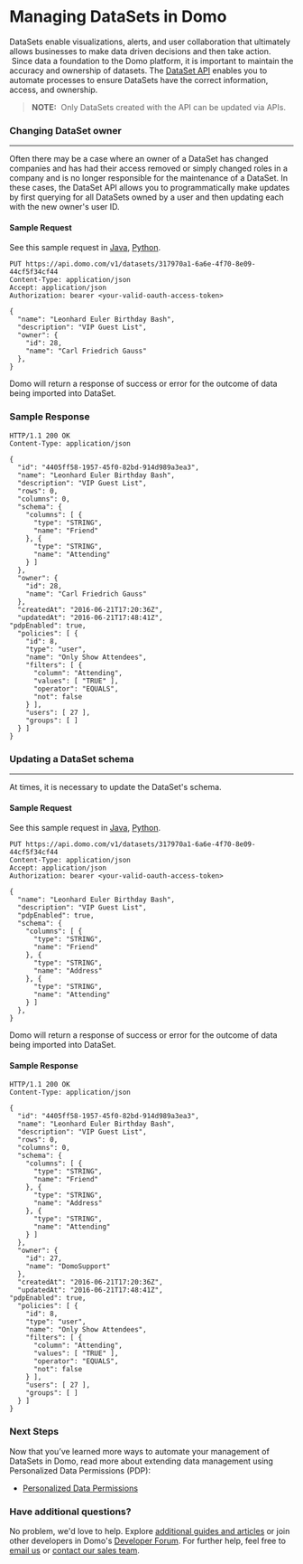 # Managing DataSets in Domo

DataSets enable visualizations, alerts, and user collaboration that ultimately allows businesses to make data driven decisions and then take action.  Since data a foundation to the Domo platform, it is important to maintain the accuracy and ownership of datasets. The [DataSet API](../API-Reference/Domo-APIs/DataSet-API.yaml) enables you to automate processes to ensure DataSets have the correct information, access, and ownership.

> **NOTE:** 
> Only DataSets created with the API can be updated via APIs.

### Changing DataSet owner
---
Often there may be a case where an owner of a DataSet has changed companies and has had their access removed or simply changed roles in a company and is no longer responsible for the maintenance of a DataSet.  In these cases, the DataSet API allows you to programmatically make updates by first querying for all DataSets owned by a user and then updating each with the new owner's user ID.


#### Sample Request

See this sample request in <a href="https://github.com/domoinc/domo-java-sdk/blob/master/domo-java-sdk-all/src/test/java/com/domo/sdk/datasets/ImportDataExample.java" target="_blank" rel="noopener">Java</a>, <a href="https://github.com/domoinc/domo-python-sdk/blob/master/examples/dataset.py" target="_blank" rel="noopener">Python</a>.

```HTTP
PUT https://api.domo.com/v1/datasets/317970a1-6a6e-4f70-8e09-44cf5f34cf44
Content-Type: application/json
Accept: application/json
Authorization: bearer <your-valid-oauth-access-token>

{
  "name": "Leonhard Euler Birthday Bash",
  "description": "VIP Guest List",
  "owner": {
    "id": 28,
    "name": "Carl Friedrich Gauss"
  },
}
```
Domo will return a response of success or error for the outcome of data being imported into DataSet.

### Sample Response
```http
HTTP/1.1 200 OK
Content-Type: application/json

{
  "id": "4405ff58-1957-45f0-82bd-914d989a3ea3",
  "name": "Leonhard Euler Birthday Bash",
  "description": "VIP Guest List",
  "rows": 0,
  "columns": 0,
  "schema": {
    "columns": [ {
      "type": "STRING",
      "name": "Friend"
    }, {
      "type": "STRING",
      "name": "Attending"
    } ]
  },
  "owner": {
    "id": 28,
    "name": "Carl Friedrich Gauss"
  },
  "createdAt": "2016-06-21T17:20:36Z",
  "updatedAt": "2016-06-21T17:48:41Z",
"pdpEnabled": true,
  "policies": [ {
    "id": 8,
    "type": "user",
    "name": "Only Show Attendees",
    "filters": [ {
      "column": "Attending",
      "values": [ "TRUE" ],
      "operator": "EQUALS",
      "not": false
    } ],
    "users": [ 27 ],
    "groups": [ ]
  } ]
}
```

### Updating a DataSet schema
---

At times, it is necessary to update the DataSet's schema.<!-- Please note that if a DataSet's schema. This sentence was not finished in original docs-->

#### Sample Request

See this sample request in <a href="https://github.com/domoinc/domo-java-sdk/blob/master/domo-java-sdk-all/src/test/java/com/domo/sdk/datasets/ImportDataExample.java" target="_blank" rel="noopener">Java</a>, <a href="https://github.com/domoinc/domo-python-sdk/blob/master/examples/dataset.py" target="_blank" rel="noopener">Python</a>.

```HTTP
PUT https://api.domo.com/v1/datasets/317970a1-6a6e-4f70-8e09-44cf5f34cf44
Content-Type: application/json
Accept: application/json
Authorization: bearer <your-valid-oauth-access-token>

{
  "name": "Leonhard Euler Birthday Bash",
  "description": "VIP Guest List",
  "pdpEnabled": true,
  "schema": {
    "columns": [ {
      "type": "STRING",
      "name": "Friend"
    }, {
      "type": "STRING",
      "name": "Address"
    }, {
      "type": "STRING",
      "name": "Attending"
    } ]
  },
}
```

Domo will return a response of success or error for the outcome of data being imported into DataSet.

#### Sample Response
```http
HTTP/1.1 200 OK
Content-Type: application/json

{
  "id": "4405ff58-1957-45f0-82bd-914d989a3ea3",
  "name": "Leonhard Euler Birthday Bash",
  "description": "VIP Guest List",
  "rows": 0,
  "columns": 0,
  "schema": {
    "columns": [ {
      "type": "STRING",
      "name": "Friend"
    }, {
      "type": "STRING",
      "name": "Address"
    }, {
      "type": "STRING",
      "name": "Attending"
    } ]
  },
  "owner": {
    "id": 27,
    "name": "DomoSupport"
  },
  "createdAt": "2016-06-21T17:20:36Z",
  "updatedAt": "2016-06-21T17:48:41Z",
"pdpEnabled": true,
  "policies": [ {
    "id": 8,
    "type": "user",
    "name": "Only Show Attendees",
    "filters": [ {
      "column": "Attending",
      "values": [ "TRUE" ],
      "operator": "EQUALS",
      "not": false
    } ],
    "users": [ 27 ],
    "groups": [ ]
  } ]
}
```

### Next Steps
Now that you’ve learned more ways to automate your management of DataSets in Domo, read more about extending data management using Personalized Data Permissions (PDP):
- [Personalized Data Permissions](pdp.md)

### Have additional questions?
No problem, we'd love to help. Explore [additional guides and articles](https://domo-support.domo.com/s/knowledge-base?language=en_US) or join other developers in Domo's [Developer Forum](https://dojo.domo.com/main).  For further help, feel free to [email us](mailto:support@domo.com) or [contact our sales team](mailto:sales@domo.com).
